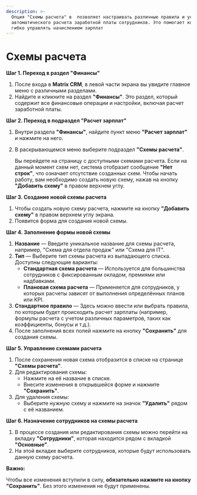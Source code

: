 ```yaml
---
description: >-
  Опция "Схемы расчета" в  позволяет настраивать различные правила и условия для
  автоматического расчета заработной платы сотрудников. Это помогает компании
  гибко управлять начислением зарплат
---
```


# Схемы расчета

**Шаг 1. Переход в раздел "Финансы"**

1. После входа в **Matrix CRM**, в левой части экрана вы увидите главное меню с различными разделами.
2. Найдите и кликните на раздел **"Финансы"**. Это раздел, который содержит все финансовые операции и настройки, включая расчет заработной платы.

**Шаг 2. Переход в подраздел "Расчет зарплат"**

1. Внутри раздела **"Финансы"**, найдите пункт меню **"Расчет зарплат"** и нажмите на него.
2.  В раскрывающемся меню выберите подраздел **"Схемы расчета"**.

    Вы перейдете на страницу с доступными схемами расчета. Если на данный момент схем нет, система отобразит сообщение **"Нет строк"**, что означает отсутствие созданных схем. Чтобы начать работу, вам необходимо создать новую схему, нажав на кнопку **"Добавить схему"** в правом верхнем углу.

**Шаг 3. Создание новой схемы расчета**

1. Чтобы создать новую схему расчета, нажмите на кнопку **"Добавить схему"** в правом верхнем углу экрана.
2. Появится форма для создания новой схемы.

**Шаг 4. Заполнение формы новой схемы**

1. **Название** — Введите уникальное название для схемы расчета, например, "Схема для отдела продаж" или "Схема для IT".
2. **Тип** — Выберите тип схемы расчета из выпадающего списка. Доступны следующие варианты:
   * **Стандартная схема расчета** — Используется для большинства сотрудников с фиксированным окладом, премиями или надбавками.
   * **Плановая схема расчета** — Применяется для сотрудников, у которых расчеты зависят от выполнения определённых планов или KPI.
3. **Стандартное правило** — Здесь можно ввести или выбрать правила, по которым будет происходить расчет зарплаты (например, формулы расчета с учетом различных параметров, таких как коэффициенты, бонусы и т.д.).
4. После заполнения всех полей нажмите на кнопку **"Сохранить"** для создания схемы.

**Шаг 5. Управление схемами расчета**

1. После сохранения новая схема отобразится в списке на странице **"Схемы расчета"**.
2. Для редактирования схемы:
   * Нажмите на её название в списке.
   * Внесите изменения в открывшейся форме и нажмите **"Сохранить"**.
3. Для удаления схемы:
   * Выберите нужную схему и нажмите на значок **"Удалить"** рядом с её названием.

**Шаг 6. Назначение сотрудников на схемы расчета**

1. В процессе создания или редактирования схемы можно перейти на вкладку **"Сотрудники"**, которая находится рядом с вкладкой **"Основные"**.
2. На этой вкладке выберите сотрудников, которые будут использовать данную схему расчета.

**Важно:**

Чтобы все изменения вступили в силу, **обязательно нажмите на кнопку "Сохранить"**. Без этого изменения не будут применены.
